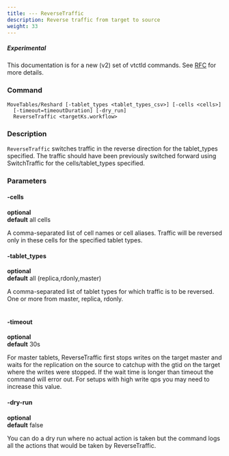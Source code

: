 ```yaml
---
title: --- ReverseTraffic
description: Reverse traffic from target to source
weight: 33
---
```

##### _Experimental_
This documentation is for a new (v2) set of vtctld commands. See [RFC](https://github.com/vitessio/vitess/issues/7225) for more details.

### Command

```
MoveTables/Reshard [-tablet_types <tablet_types_csv>] [-cells <cells>]
  [-timeout=timeoutDuration] [-dry_run]
  ReverseTraffic <targetKs.workflow>
```

### Description

`ReverseTraffic` switches traffic in the reverse direction for the tablet_types specified. The traffic should have been previously switched forward using SwitchTraffic for the cells/tablet_types specified.

### Parameters

#### -cells
**optional**\
**default** all cells

<div class="cmd">

A comma-separated list of cell names or cell aliases. Traffic will be reversed only in these cells for the
specified tablet types.

</div>

#### -tablet_types
**optional**\
**default** all (replica,rdonly,master)

<div class="cmd">

A comma-separated list of tablet types for which traffic is to be reversed.
One or more from master, replica, rdonly.<br><br>

</div>

#### -timeout
**optional**\
**default** 30s

<div class="cmd">

For master tablets, ReverseTraffic first stops writes on the target master and waits for the replication on the source to catchup with the gtid on the target where the writes were stopped. If the wait time is longer than timeout the command will error out. For setups with high write qps you may need to increase this value.

</div>

#### -dry-run
**optional**\
**default** false

<div class="cmd">
You can do a dry run where no actual action is taken but the command logs all the actions that would be taken
by ReverseTraffic.
</div>
